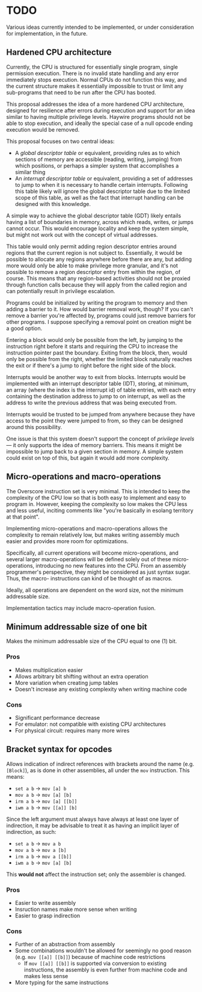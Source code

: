 
# TODO

Various ideas currently intended to be implemented, or under consideration for implementation, in the future.

## Hardened CPU architecture

Currently, the CPU is structured for essentially single program, single
permission execution. There is no invalid state handling and any error
immediately stops execution. Normal CPUs do not function this way, and the
current structure makes it essentially impossible to trust or limit any
sub-programs that need to be run after the CPU has booted.

This proposal addresses the idea of a more hardened CPU architecture, designed
for resilience after errors during execution and support for an idea similar to
having multiple privilege levels. Haywire programs should not be able to stop
execution, and ideally the special case of a null opcode ending execution would
be removed.

This proposal focuses on two central ideas:
- A _global descriptor table_ or equivalent, providing rules as to which
  sections of memory are accessible (reading, writing, jumping) from which
  positions, or perhaps a simpler system that accomplishes a similar thing
- An _interrupt descriptor table_ or equivalent, providing a set of addresses to
  jump to when it is necessary to handle certain interrupts. Following this
  table likely will ignore the global descriptor table due to the limited scope
  of this table, as well as the fact that interrupt handling can be designed
  with this knowledge.

A simple way to achieve the global descriptor table (GDT) likely entails having
a list of boundaries in memory, across which reads, writes, or jumps cannot
occur. This would encourage locality and keep the system simple, but might not
work out with the concept of virtual addresses.

This table would only permit adding region descriptor entries around regions
that the current region is not subject to. Essentially, it would be possible to
allocate any regions anywhere before there are any, but adding more would only
be able to make privilege more granular, and it's not possible to remove a
region descriptor entry from within the region, of course. This means that any
region-based activities should not be proxied through function calls because
they will apply from the called region and can potentially result in privilege
escalation.

Programs could be initialized by writing the program to memory and then adding a
barrier to it. How would barrier removal work, though? If you can't remove a
barrier you're affected by, programs could just remove barriers for other
programs. I suppose specifying a removal point on creation might be a good
option.

Entering a block would only be possible from the left, by jumping to the
instruction right before it starts and requiring the CPU to increase the
instruction pointer past the boundary. Exiting from the block, then, would only
be possible from the right, whether the limited block naturally reaches the exit
or if there's a jump to right before the right side of the block.

Interrupts would be another way to exit from blocks. Interrupts would be
implemented with an interrupt descriptor table (IDT), storing, at minimum, an
array (where the index is the interrupt id) of table entries, with each entry
containing the destination address to jump to on interrupt, as well as the
address to write the previous address that was being executed from.

Interrupts would be trusted to be jumped from anywhere because they have access
to the point they were jumped to from, so they can be designed around this
possibility.

One issue is that this system doesn't support the concept of *privilege levels*—
it only supports the idea of memory barriers. This means it might be impossible
to jump back to a given section in memory. A simple system could exist on top of
this, but again it would add more complexity.

## Micro-operations and macro-operations

The Overscore instruction set is very minimal. This is intended to keep the
complexity of the CPU low so that is both easy to implement and easy to program
in. However, keeping the complexity so low makes the CPU less and less useful,
inciting comments like "you're basically in esolang territory at that point".

Implementing micro-operations and macro-operations allows the complexity to
remain relatively low, but makes writing assembly much easier and provides more
room for optimizations.

Specifically, all current operations will become micro-operations, and several
larger macro-operations will be defined solely out of these micro-operations,
introducing no new features into the CPU. From an assembly programmer's
perspective, they might be considered as just syntax sugar. Thus, the macro-
instructions can kind of be thought of as macros.

Ideally, all operations are dependent on the word size, not the minimum
addressable size.

Implementation tactics may include macro-operation fusion.

## Minimum addressable size of one bit

Makes the minimum addressable size of the CPU equal to one (1) bit.

### Pros
- Makes multiplication easier
- Allows arbitrary bit shifting without an extra operation
- More variation when creating jump tables
- Doesn't increase any existing complexity when writing machine code

### Cons
- Significant performance decrease
- For emulator: not compatible with existing CPU architectures
- For physical circuit: requires many more wires

## Bracket syntax for opcodes

Allows indication of indirect references with brackets around the name (e.g.
`[Block]`), as is done in other assemblies, all under the `mov` instruction.
This means:
- `set a b` -> `mov [a] b`
- `mov a b` -> `mov [a] [b]`
- `irm a b` -> `mov [a] [[b]]`
- `iwm a b` -> `mov [[a]] [b]`

Since the left argument must always have always at least one layer of
indirection, it may be advisable to treat it as having an implicit layer of
indirection, as such:
- `set a b` -> `mov a b`
- `mov a b` -> `mov a [b]`
- `irm a b` -> `mov a [[b]]`
- `iwm a b` -> `mov [a] [b]`

This **would not** affect the instruction set; only the assembler is changed.

### Pros
- Easier to write assembly
- Insruction names make more sense when writing
- Easier to grasp indirection

### Cons
- Further of an abstraction from assembly
- Some combinations wouldn't be allowed for seemingly no good reason (e.g.
  `mov [[a]] [[b]]`) because of machine code restrictions
  - If `mov [[a]] [[b]]` is supported via conversion to existing instructions,
    the assembly is even further from machine code and makes less sense
- More typing for the same instructions

